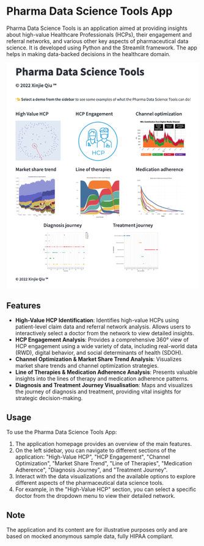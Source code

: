 # Pharma Data Science Tools App

Pharma Data Science Tools is an application aimed at providing insights about high-value Healthcare Professionals (HCPs), their engagement and referral networks, and various other key aspects of pharmaceutical data science. It is developed using Python and the Streamlit framework. The app helps in making data-backed decisions in the healthcare domain.

![Pharma Data Science Tools App screenshot](/figures/PharmDSTools.png) 

## Features
- **High-Value HCP Identification**: Identifies high-value HCPs using patient-level claim data and referral network analysis. Allows users to interactively select a doctor from the network to view detailed insights.
- **HCP Engagement Analysis**: Provides a comprehensive 360° view of HCP engagement using a wide variety of data, including real-world data (RWD), digital behavior, and social determinants of health (SDOH).
- **Channel Optimization & Market Share Trend Analysis**: Visualizes market share trends and channel optimization strategies.
- **Line of Therapies & Medication Adherence Analysis**: Presents valuable insights into the lines of therapy and medication adherence patterns.
- **Diagnosis and Treatment Journey Visualisation**: Maps and visualizes the journey of diagnosis and treatment, providing vital insights for strategic decision-making.

## Usage
To use the Pharma Data Science Tools App:

1. The  application homepage provides an overview of the main features.
2. On the left sidebar, you can navigate to different sections of the application: "High-Value HCP", "HCP Engagement", "Channel Optimization", "Market Share Trend", "Line of Therapies", "Medication Adherence", "Diagnosis Journey", and "Treatment Journey".
3. Interact with the data visualizations and the available options to explore different aspects of the pharmaceutical data science tools.
4. For example, in the "High-Value HCP" section, you can select a specific doctor from the dropdown menu to view their detailed network.

## Note
The application and its content are for illustrative purposes only and are based on mocked anonymous sample data, fully HIPAA compliant.

